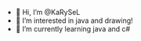 - 👋 Hi, I’m @KaRySeL
- 👀 I’m interested in java and drawing!
- 🌱 I’m currently learning java and c#

<!---
KaRySeL/KaRySeL is a ✨ special ✨ repository because its `README.md` (this file) appears on your GitHub profile.
You can click the Preview link to take a look at your changes.
--->
